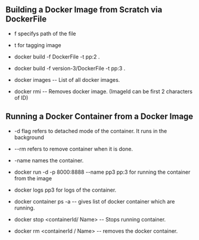 ## Building a Docker Image from Scratch via DockerFile

* f specifys path of the file

* t for tagging image

* docker build -f DockerFile -t pp:2 .

* docker build -f version-3/DockerFile -t pp:3 .

* docker images -- List of all docker images.

* docker rmi <ImageId> -- Removes docker image. (ImageId can be first 2 characters of ID)


## Running a Docker Container from a Docker Image

* -d flag refers to detached mode of the container. It runs in the background

* --rm refers to remove container when it is done.

* -name names the container.

*  docker run -d -p 8000:8888 --name pp3 pp:3 for running the container from the image

* docker logs pp3 for logs of the container.

* docker container ps -a  -- gives list of docker container which are running.

* docker stop <containerId/ Name> -- Stops running container.

* docker rm <containerId / Name> -- removes the docker container.
